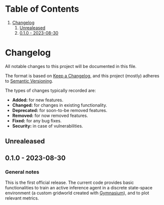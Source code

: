 
# Table of Contents

1.  [Changelog](#org118c8ad)
    1.  [Unrealeased](#org13cc9ba)
    2.  [0.1.0 - 2023-08-30](#org7015e08)



<a id="org118c8ad"></a>

# Changelog

All notable changes to this project will be documented in this file.

The format is based on [Keep a Changelog](https://keepachangelog.com/en/1.0.0/), and this project (mostly) adheres to [Semantic Versioning](https://semver.org/spec/v2.0.0.html).

The types of changes typically recorded are:

-   **Added:** for new features.
-   **Changed:** for changes in existing functionality.
-   **Deprecated:** for soon-to-be removed features.
-   **Removed:** for now removed features.
-   **Fixed:** for any bug fixes.
-   **Security:** in case of vulnerabilities.


<a id="org13cc9ba"></a>

## Unrealeased


<a id="org7015e08"></a>

## 0.1.0 - 2023-08-30


### General notes

This is the first official release. The current code provides basic functionalities to train an active inference agent in a discrete state-space environment (a custom gridworld created with [Gymnasium](https://github.com/Farama-Foundation/Gymnasium)), and to plot relevant metrics.

